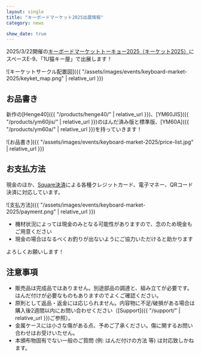 ```yaml
---
layout: single
title: "キーボードマーケット2025出展情報"
category: news

show_date: true
---
```


2025/3/22開催の[キーボードマーケットトーキョー2025（キーケット2025）](https://keyket.jp/tokyo-2025/)にスペースE-9、「1U猫キー屋」で出展します！

![キーケットサークル配置図]({{ "/assets/images/events/keyboard-market-2025/keyket_map.png" | relative_url }})

## お品書き

新作の[Henge40]({{ "/products/henge40/" | relative_url }})、[YM60JIS]({{ "/products/ym60jis/" | relative_url }})のはんだ済み版と標準版、[YM60A]({{ "/products/ym60a/" | relative_url }})を持っていきます！

![お品書き]({{ "/assets/images/events/keyboard-market-2025/price-list.jpg" | relative_url }})

## お支払方法

現金のほか、[Square決済](https://squareup.com/jp/ja)による各種クレジットカード、電子マネー、QRコード決済に対応しています。

![支払方法]({{ "/assets/images/events/keyboard-market-2025/payment.png" | relative_url }})

- 機材状況によっては現金のみとなる可能性がありますので、念のため現金もご用意ください
- 現金の場合はなるべくお釣りが出ないようにご協力いただけると助かります

よろしくお願いします！

## 注意事項

- 販売品は完成品ではありません。別途部品の調達と、組み立てが必要です。はんだ付けが必要なものもありますのでよくご確認ください。
- 原則として返品・返金には応じられません。内容物に不足/破損がある場合は購入後2週間以内にお問い合わせください（[Support]({{ "/support/" | relative_url }})ご参照）。
- 金属ケースには小さな傷がある点、予めご了承ください。傷に関するお問い合わせはお受けいたせん。
- 本頒布物固有でない一般のご質問 (例: はんだ付けの方法 等) は対応致しかねます。
